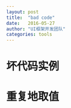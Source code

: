```yaml
---
layout: post
title:  "bad code"
date:   2016-05-27 
author: "UI框架开发团队"
categories: tools
---
```

# 坏代码实例

# 重复地取值